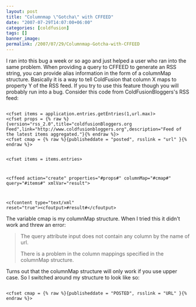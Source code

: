 ```yaml
---
layout: post
title: "Columnmap \"Gotcha\" with CFFEED"
date: "2007-07-29T14:07:00+06:00"
categories: [coldfusion]
tags: []
banner_image: 
permalink: /2007/07/29/Columnmap-Gotcha-with-CFFEED
---
```


I ran into this bug a week or so ago and just helped a user who ran into the same problem. When providing a query to CFFEED to generate an RSS string, you can provide alias information in the form of a columnMap structure. Basically it is a way to tell ColdFusion that column X maps to property Y of the RSS feed. If you try to use this feature though you will probably run into a bug. Consider this code from <a hrref="http://www.coldfusionbloggers.org">ColdFusionBloggers</a>'s RSS feed:

<code>
&lt;cfset items = application.entries.getEntries(1,url.max)&gt;
&lt;cfset props = {% raw %}{version="rss_2.0",title="coldfusionBloggers.org Feed",link="http://www.coldfusionbloggers.org",description="Feed of the latest items aggregated."}{% endraw %}&gt;
&lt;cfset cmap = {% raw %}{publisheddate = "posted", rsslink = "url" }{% endraw %}&gt;

&lt;cfset items = items.entries&gt;

&lt;cffeed action="create" properties="#props#" columnMap="#cmap#" query="#items#" xmlVar="result"&gt;

&lt;cfcontent type="text/xml" reset="true"&gt;&lt;cfoutput&gt;#result#&lt;/cfoutput&gt;
</code>

The variable cmap is my columnMap structure. When I tried this it didn't work and threw an error:

<blockquote>
The query attribute input does not contain any column by the name of url.

There is a problem in the column mappings specified in the columnMap structure.
</blockquote>

Turns out that the columnMap structure will only work if you use upper case. So I switched around my structure to look like so:

<code>
&lt;cfset cmap = {% raw %}{publisheddate = "POSTED", rsslink = "URL" }{% endraw %}&gt;
</code>